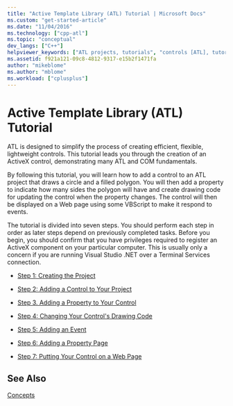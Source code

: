 ```yaml
---
title: "Active Template Library (ATL) Tutorial | Microsoft Docs"
ms.custom: "get-started-article"
ms.date: "11/04/2016"
ms.technology: ["cpp-atl"]
ms.topic: "conceptual"
dev_langs: ["C++"]
helpviewer_keywords: ["ATL projects, tutorials", "controls [ATL], tutorials", "ATL tutorial", "tutorials [ATL]", "ATL, tutorials"]
ms.assetid: f921a121-09c8-4812-9317-e15b2f1471fa
author: "mikeblome"
ms.author: "mblome"
ms.workload: ["cplusplus"]
---
```

# Active Template Library (ATL) Tutorial
ATL is designed to simplify the process of creating efficient, flexible, lightweight controls. This tutorial leads you through the creation of an ActiveX control, demonstrating many ATL and COM fundamentals.  
  
By following this tutorial, you will learn how to add a control to an ATL project that draws a circle and a filled polygon. You will then add a property to indicate how many sides the polygon will have and create drawing code for updating the control when the property changes. The control will then be displayed on a Web page using some VBScript to make it respond to events.  
  
The tutorial is divided into seven steps. You should perform each step in order as later steps depend on previously completed tasks. Before you begin, you should confirm that you have privileges required to register an ActiveX component on your particular computer. This is usually only a concern if you are running Visual Studio .NET over a Terminal Services connection.  
  
-   [Step 1: Creating the Project](../atl/creating-the-project-atl-tutorial-part-1.md)  
  
-   [Step 2: Adding a Control to Your Project](../atl/adding-a-control-atl-tutorial-part-2.md)  
  
-   [Step 3. Adding a Property to Your Control](../atl/adding-a-property-to-the-control-atl-tutorial-part-3.md)  
  
-   [Step 4: Changing Your Control's Drawing Code](../atl/changing-the-drawing-code-atl-tutorial-part-4.md)  
  
-   [Step 5: Adding an Event](../atl/adding-an-event-atl-tutorial-part-5.md)  
  
-   [Step 6: Adding a Property Page](../atl/adding-a-property-page-atl-tutorial-part-6.md)  
  
-   [Step 7: Putting Your Control on a Web Page](../atl/putting-the-control-on-a-web-page-atl-tutorial-part-7.md)  
  
## See Also  
[Concepts](../atl/active-template-library-atl-concepts.md)

